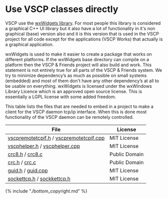 # Use VSCP classes directly

VSCP use the [wxWidgets library](http://wxwidgets.org/). For most people this library is considered a graphical C++ UI library but it also have a lot of functionality in it's non graphical (base) version also and it is this version that is used in the VSCP project for all code except for the applications (VSCP Works) that actually is a graphical application.

wxWidgets is used to make it easier to create a package that works on different platforms. If the wxWidgets base directory can compile on a platform then the VSCP & Friends project will also build and work. This statement is not entirely true for all parts of the VSCP & Friends system. We try to minimize dependency’s as much as possible on small systems (embedded) and most of them don't have any other dependency’s at all to be usable on everything. wxWidgets is licensed under the wxWindows Library Licence which is an approved open source license. This is essentially a LGPL license with some added freedom.

This table lists the files that are needed to embed in a project to make a client for the VSCP daemon tcp/ip interface. When this is done most functionality of the VSCP daemon can be remotely controlled. 

File | License 
---- | -------
[vscpremotetcpif.h](https://github.com/grodansparadis/vscp/blob/master/src/vscp/common/vscpremotetcpif.h) / [vscpremotetcpif.cpp](https://github.com/grodansparadis/vscp/blob/master/src/vscp/common/vscpremotetcpif.cpp) | MIT License
[vscphelper.h](https://github.com/grodansparadis/vscp/blob/master/src/vscp/common/vscphelper.h) / [vscphelper.cpp](https://github.com/grodansparadis/vscp/blob/master/src/vscp/common/vscphelper.cpp) | MIT License
[crc8.h](https://github.com/grodansparadis/vscp/blob/master/src/common/crc8.h) / [crc8.c](https://github.com/grodansparadis/vscp/blob/master/src/common/crc8.c) | Public Domain
[crc.h](https://github.com/grodansparadis/vscp/blob/master/src/common/crc.h) / [crc.c](https://github.com/grodansparadis/vscp/blob/master/src/common/crc.c) | Public Domain
[guid.h](https://github.com/grodansparadis/vscp/blob/master/src/vscp/common/guid.h) / [guid.cpp](https://github.com/grodansparadis/vscp/blob/master/src/vscp/common/guid.cpp) | MIT License
[sockettcp.h](https://github.com/grodansparadis/vscp/blob/master/src/common/sockettcp.h) / [sockkettcp.h](https://github.com/grodansparadis/vscp/blob/master/src/common/sockettcp.h) | MIT License

{% include "./bottom_copyright.md" %}